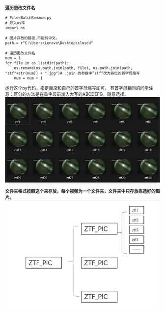  **遍历更改文件名** 
```
# FilesBatchRename.py
# 导入os库
import os

# 图片存放的路径,不能有中文。
path = r"C:\Users\Lenovo\Desktop\closed"

# 遍历更改文件名
num = 1
for file in os.listdir(path):
    os.rename(os.path.join(path, file), os.path.join(path, "ztf"+str(num)) + ".jpg")# .join 的参数中”ztf“改为各位的首字母缩写
    num = num + 1
```
运行这个py代码，指定目录和自己的首字母缩写即可。
有首字母相同的同学注意：区分的方法是在首字母前加入大写的ABCDEFG，随意选择。
![输入图片说明](picformd/faecffbbe51181a6a05c80ddddb1dc7.jpg)

 **文件夹格式按照这个来存放，每个视频为一个文件夹，文件夹中只存放拣选好的图片。** 
![输入图片说明](picformd/d3676a72fca538e61e4407d9ee6e64c.jpg)
